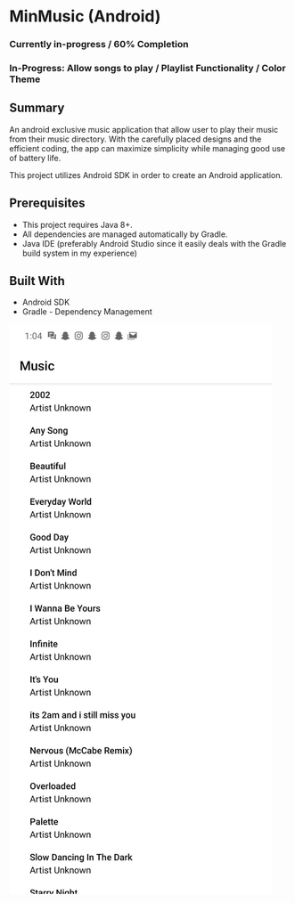# MinMusic (Android)

### Currently in-progress / 60% Completion
### In-Progress: Allow songs to play / Playlist Functionality / Color Theme

## Summary
An android exclusive music application that allow user to play their music from their music directory. With the carefully placed designs and the efficient coding, the app can maximize simplicity while managing good use of battery life.

This project utilizes Android SDK in order to create an Android application.

## Prerequisites
* This project requires Java 8+.
* All dependencies are managed automatically by Gradle.
* Java IDE (preferably Android Studio since it easily deals with the Gradle build system in my experience) 

## Built With
* Android SDK
* Gradle - Dependency Management 

![Demo1](https://github.com/nguyenkevins/MinMusic/blob/master/app/src/main/res/MusicScreenShot.jpg)
